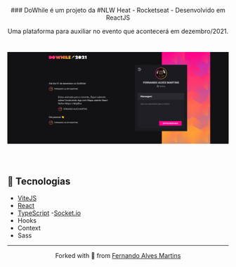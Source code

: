 <p align="center">
### DoWhile é um projeto da #NLW Heat - Rocketseat - Desenvolvido em ReactJS
</p>
<p align="center">
Uma plataforma para auxiliar no evento que acontecerá em dezembro/2021.
</p>

<h1 align="center">
    <img alt="Letmeask" title="Letmeask" src="https://github.com/ferferq/NLWHeatWeb/blob/main/layout.png?raw=true" />
</h1>

<br>

## 🧪 Tecnologias

- [ViteJS](https://vitejs.dev/guide/)
- [React](https://reactjs.org)
- [TypeScript](https://www.typescriptlang.org/)
-[Socket.io](https://socket.io/docs/v4/client-api/)
- Hooks
- Context
- Sass

---

<p align="center">Forked with 💜 from <a href="https://github.com/ferferq">Fernando Alves Martins</a></p>
